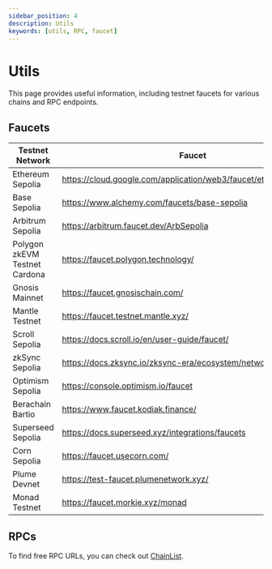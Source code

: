 ```yaml
---
sidebar_position: 4
description: Utils
keywords: [utils, RPC, faucet]
---
```

# Utils

This page provides useful information, including testnet faucets for various chains and RPC endpoints.

## Faucets
| Testnet Network               | Faucet                                                                                                                           |
| ----------------------------- | -------------------------------------------------------------------------------------------------------------------------------------------- | 
| Ethereum Sepolia              | https://cloud.google.com/application/web3/faucet/ethereum/sepolia          |
| Base Sepolia                  | https://www.alchemy.com/faucets/base-sepolia           |
| Arbitrum Sepolia              | https://arbitrum.faucet.dev/ArbSepolia          |
| Polygon zkEVM Testnet Cardona | https://faucet.polygon.technology/  |
| Gnosis Mainnet                | https://faucet.gnosischain.com/               |
| Mantle Testnet                | https://faucet.testnet.mantle.xyz/  |
| Scroll Sepolia                | https://docs.scroll.io/en/user-guide/faucet/        |
| zkSync Sepolia                | https://docs.zksync.io/zksync-era/ecosystem/network-faucets |
| Optimism Sepolia              | https://console.optimism.io/faucet  |
| Berachain Bartio              | https://www.faucet.kodiak.finance/            |
| Superseed Sepolia             | https://docs.superseed.xyz/integrations/faucets|
| Corn Sepolia             | https://faucet.usecorn.com/ |
| Plume Devnet            | https://test-faucet.plumenetwork.xyz/ |
| Monad Testnet           | https://faucet.morkie.xyz/monad |

## RPCs

To find free RPC URLs, you can check out [ChainList](https://chainlist.org/).